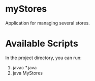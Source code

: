 # myStores
Application for managing several stores.

# Available Scripts
In the project directory, you can run:

1. javac *.java
2. java MyStores
